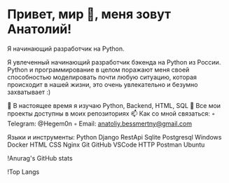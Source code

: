 # Привет, мир 👋, меня зовут Анатолий!
Я начинающий разработчик на Python.

Я увлеченный начинающий разработчик бэкенда на Python из России. Python и программирование в целом поражают меня своей способностью моделировать почти любую ситуацию, которая происходит в нашей жизни, это очень увлекательно и безумно захватывает :)

🌱 В настоящее время я изучаю Python, Backend, HTML, SQL
📂 Все мои проекты доступны в моих репозиториях
📫 Как со мной связаться:
    ◦ Telegram: @Hegem0n
    ◦ Email: anatoliy.bessmertny@gmail.com

Языки и инструменты: Python  Django  RestApi  Sqlite  Postgresql  Windows  Docker  HTML CSS  Nginx  Git GitHub VSCode HTTP Postman Ubuntu

!Anurag's GitHub stats

!Top Langs
